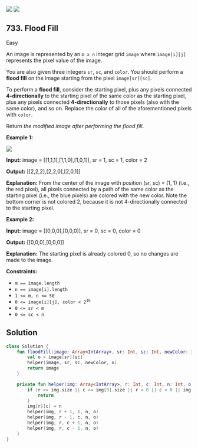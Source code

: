 [![](https://img.shields.io/github/stars/javadev/LeetCode-in-Kotlin?label=Stars&style=flat-square)](https://github.com/javadev/LeetCode-in-Kotlin)
[![](https://img.shields.io/github/forks/javadev/LeetCode-in-Kotlin?label=Fork%20me%20on%20GitHub%20&style=flat-square)](https://github.com/javadev/LeetCode-in-Kotlin/fork)

## 733\. Flood Fill

Easy

An image is represented by an `m x n` integer grid `image` where `image[i][j]` represents the pixel value of the image.

You are also given three integers `sr`, `sc`, and `color`. You should perform a **flood fill** on the image starting from the pixel `image[sr][sc]`.

To perform a **flood fill**, consider the starting pixel, plus any pixels connected **4-directionally** to the starting pixel of the same color as the starting pixel, plus any pixels connected **4-directionally** to those pixels (also with the same color), and so on. Replace the color of all of the aforementioned pixels with `color`.

Return _the modified image after performing the flood fill_.

**Example 1:**

![](https://assets.leetcode.com/uploads/2021/06/01/flood1-grid.jpg)

**Input:** image = \[\[1,1,1],[1,1,0],[1,0,1]], sr = 1, sc = 1, color = 2

**Output:** [[2,2,2],[2,2,0],[2,0,1]]

**Explanation:** From the center of the image with position (sr, sc) = (1, 1) (i.e., the red pixel), all pixels connected by a path of the same color as the starting pixel (i.e., the blue pixels) are colored with the new color. Note the bottom corner is not colored 2, because it is not 4-directionally connected to the starting pixel.

**Example 2:**

**Input:** image = \[\[0,0,0],[0,0,0]], sr = 0, sc = 0, color = 0

**Output:** [[0,0,0],[0,0,0]]

**Explanation:** The starting pixel is already colored 0, so no changes are made to the image.

**Constraints:**

*   `m == image.length`
*   `n == image[i].length`
*   `1 <= m, n <= 50`
*   <code>0 <= image[i][j], color < 2<sup>16</sup></code>
*   `0 <= sr < m`
*   `0 <= sc < n`

## Solution

```kotlin
class Solution {
    fun floodFill(image: Array<IntArray>, sr: Int, sc: Int, newColor: Int): Array<IntArray> {
        val o = image[sr][sc]
        helper(image, sr, sc, newColor, o)
        return image
    }

    private fun helper(img: Array<IntArray>, r: Int, c: Int, n: Int, o: Int) {
        if (r >= img.size || c >= img[0].size || r < 0 || c < 0 || img[r][c] == n || img[r][c] != o) {
            return
        }
        img[r][c] = n
        helper(img, r + 1, c, n, o)
        helper(img, r - 1, c, n, o)
        helper(img, r, c + 1, n, o)
        helper(img, r, c - 1, n, o)
    }
}
```